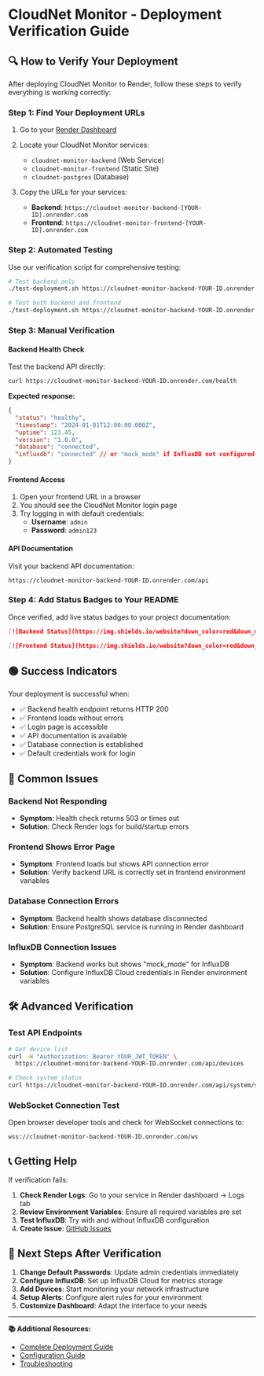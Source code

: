 # CloudNet Monitor - Deployment Verification Guide

## 🔍 How to Verify Your Deployment

After deploying CloudNet Monitor to Render, follow these steps to verify everything is working correctly:

### Step 1: Find Your Deployment URLs

1. Go to your [Render Dashboard](https://dashboard.render.com)
2. Locate your CloudNet Monitor services:
   - `cloudnet-monitor-backend` (Web Service)
   - `cloudnet-monitor-frontend` (Static Site)
   - `cloudnet-postgres` (Database)

3. Copy the URLs for your services:
   - **Backend**: `https://cloudnet-monitor-backend-[YOUR-ID].onrender.com`
   - **Frontend**: `https://cloudnet-monitor-frontend-[YOUR-ID].onrender.com`

### Step 2: Automated Testing

Use our verification script for comprehensive testing:

```bash
# Test backend only
./test-deployment.sh https://cloudnet-monitor-backend-YOUR-ID.onrender.com

# Test both backend and frontend
./test-deployment.sh https://cloudnet-monitor-backend-YOUR-ID.onrender.com https://cloudnet-monitor-frontend-YOUR-ID.onrender.com
```

### Step 3: Manual Verification

#### Backend Health Check
Test the backend API directly:

```bash
curl https://cloudnet-monitor-backend-YOUR-ID.onrender.com/health
```

**Expected response:**
```json
{
  "status": "healthy",
  "timestamp": "2024-01-01T12:00:00.000Z",
  "uptime": 123.45,
  "version": "1.0.0",
  "database": "connected",
  "influxdb": "connected" // or "mock_mode" if InfluxDB not configured
}
```

#### Frontend Access
1. Open your frontend URL in a browser
2. You should see the CloudNet Monitor login page
3. Try logging in with default credentials:
   - **Username**: `admin`
   - **Password**: `admin123`

#### API Documentation
Visit your backend API documentation:
```
https://cloudnet-monitor-backend-YOUR-ID.onrender.com/api
```

### Step 4: Add Status Badges to Your README

Once verified, add live status badges to your project documentation:

```markdown
[![Backend Status](https://img.shields.io/website?down_color=red&down_message=offline&label=backend&style=flat-square&up_color=green&up_message=online&url=https%3A%2F%2Fcloudnet-monitor-backend-YOUR-ID.onrender.com%2Fhealth)](https://cloudnet-monitor-backend-YOUR-ID.onrender.com/health)

[![Frontend Status](https://img.shields.io/website?down_color=red&down_message=offline&label=frontend&style=flat-square&up_color=green&up_message=online&url=https%3A%2F%2Fcloudnet-monitor-frontend-YOUR-ID.onrender.com)](https://cloudnet-monitor-frontend-YOUR-ID.onrender.com)
```

## 🟢 Success Indicators

Your deployment is successful when:

- ✅ Backend health endpoint returns HTTP 200
- ✅ Frontend loads without errors
- ✅ Login page is accessible
- ✅ API documentation is available
- ✅ Database connection is established
- ✅ Default credentials work for login

## 🔴 Common Issues

### Backend Not Responding
- **Symptom**: Health check returns 503 or times out
- **Solution**: Check Render logs for build/startup errors

### Frontend Shows Error Page
- **Symptom**: Frontend loads but shows API connection error
- **Solution**: Verify backend URL is correctly set in frontend environment variables

### Database Connection Errors
- **Symptom**: Backend health shows database disconnected
- **Solution**: Ensure PostgreSQL service is running in Render dashboard

### InfluxDB Connection Issues
- **Symptom**: Backend works but shows "mock_mode" for InfluxDB
- **Solution**: Configure InfluxDB Cloud credentials in Render environment variables

## 🛠️ Advanced Verification

### Test API Endpoints
```bash
# Get device list
curl -H "Authorization: Bearer YOUR_JWT_TOKEN" \
  https://cloudnet-monitor-backend-YOUR-ID.onrender.com/api/devices

# Check system status
curl https://cloudnet-monitor-backend-YOUR-ID.onrender.com/api/system/status
```

### WebSocket Connection Test
Open browser developer tools and check for WebSocket connections to:
```
wss://cloudnet-monitor-backend-YOUR-ID.onrender.com/ws
```

## 📞 Getting Help

If verification fails:

1. **Check Render Logs**: Go to your service in Render dashboard → Logs tab
2. **Review Environment Variables**: Ensure all required variables are set
3. **Test InfluxDB**: Try with and without InfluxDB configuration
4. **Create Issue**: [GitHub Issues](https://github.com/TejaswiBhavani/cloudnet-monitor/issues)

## 🎯 Next Steps After Verification

1. **Change Default Passwords**: Update admin credentials immediately
2. **Configure InfluxDB**: Set up InfluxDB Cloud for metrics storage
3. **Add Devices**: Start monitoring your network infrastructure
4. **Setup Alerts**: Configure alert rules for your environment
5. **Customize Dashboard**: Adapt the interface to your needs

---

**📚 Additional Resources:**
- [Complete Deployment Guide](./RENDER_DEPLOYMENT.md)
- [Configuration Guide](./SETUP.md)
- [Troubleshooting](./DEPLOYMENT_STATUS.md)